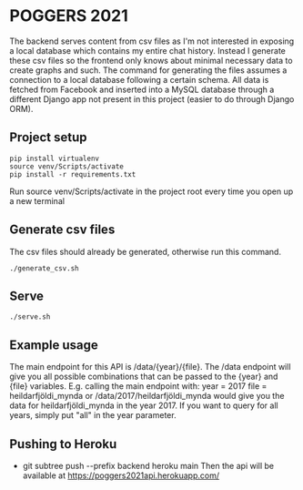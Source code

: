 # POGGERS 2021
The backend serves content from csv files as I'm not interested in exposing a local database which contains my entire chat history.
Instead I generate these csv files so the frontend only knows about minimal necessary data to create graphs and such.
The command for generating the files assumes a connection to a local database following a certain schema. 
All data is fetched from Facebook and inserted into a MySQL database through a different Django app not present in this project (easier to do through Django ORM).

## Project setup
```
pip install virtualenv
source venv/Scripts/activate
pip install -r requirements.txt
```
Run source venv/Scripts/activate in the project root every time you open up a new terminal

## Generate csv files
The csv files should already be generated, otherwise run this command.
```
./generate_csv.sh
```

## Serve
```
./serve.sh
```

## Example usage
The main endpoint for this API is /data/{year}/{file}.
The /data endpoint will give you all possible combinations that can be passed to the {year} and {file} variables.
E.g. calling the main endpoint with:
year = 2017 
file = heildarfjöldi_mynda
or /data/2017/heildarfjöldi_mynda
would give you the data for heildarfjöldi_mynda in the year 2017.
If you want to query for all years, simply put "all" in the year parameter.

## Pushing to Heroku
- git subtree push --prefix backend heroku main
Then the api will be available at https://poggers2021api.herokuapp.com/
